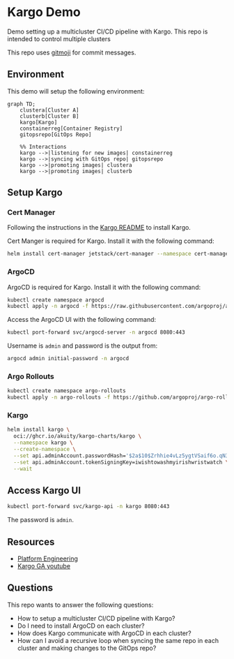 # Kargo Demo

Demo setting up a multicluster CI/CD pipeline with Kargo. This repo is intended to control multiple clusters

This repo uses [gitmoji](https://gitmoji.dev/) for commit messages.

## Environment

This demo will setup the following environment:

```mermaid
graph TD;
    clustera[Cluster A]
    clusterb[Cluster B]
    kargo[Kargo]
    constainerreg[Container Registry]
    gitopsrepo[GitOps Repo]

    %% Interactions
    kargo -->|listening for new images| constainerreg
    kargo -->|syncing with GitOps repo| gitopsrepo
    kargo -->|promoting images| clustera
    kargo -->|promoting images| clusterb
```

## Setup Kargo

### Cert Manager

Following the instructions in the [Kargo README](https://docs.kargo.io/how-to-guides/installing-kargo) to install Kargo.

Cert Manger is required for Kargo. Install it with the following command:

```bash
helm install cert-manager jetstack/cert-manager --namespace cert-manager --create-namespace --version v1.16.2 --set crds.enabled=true --set prometheus.enabled=false --set webhook.timeoutSeconds=4
```

### ArgoCD

ArgoCD is required for Kargo. Install it with the following command:

```bash
kubectl create namespace argocd
kubectl apply -n argocd -f https://raw.githubusercontent.com/argoproj/argo-cd/stable/manifests/install.yaml
```

Access the ArgoCD UI with the following command:

```bash
kubectl port-forward svc/argocd-server -n argocd 8080:443
```

Username is `admin` and password is the output from:

```bash
argocd admin initial-password -n argocd
```

### Argo Rollouts

```bash
kubectl create namespace argo-rollouts
kubectl apply -n argo-rollouts -f https://github.com/argoproj/argo-rollouts/releases/latest/download/install.yaml
```

### Kargo

```bash
helm install kargo \
  oci://ghcr.io/akuity/kargo-charts/kargo \
  --namespace kargo \
  --create-namespace \
  --set api.adminAccount.passwordHash='$2a$10$Zrhhie4vLz5ygtVSaif6o.qN36jgs6vjtMBdM6yrU1FOeiAAMMxOm' \
  --set api.adminAccount.tokenSigningKey=iwishtowashmyirishwristwatch \
  --wait
```

## Access Kargo UI

```bash 
kubectl port-forward svc/kargo-api -n kargo 8080:443
```

The password is `admin`.

## Resources

- [Platform Engineering](https://www.youtube.com/watch?v=0B_JODxyK0w&ab_channel=PlatformEngineering)
- [Kargo GA youtube](https://www.youtube.com/watch?v=GvGt0yuApvE&ab_channel=Akuity)

## Questions

This repo wants to answer the following questions:
- How to setup a multicluster CI/CD pipeline with Kargo?
- Do I need to install ArgoCD on each cluster?
- How does Kargo communicate with ArgoCD in each cluster?
- How can I avoid a recursive loop when syncing the same repo in each cluster and making changes to the GitOps repo?
